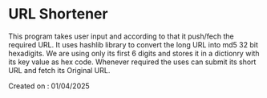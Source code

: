 # URL Shortener
This program takes user input and according to that it push/fech the required URL.
It uses hashlib library to convert the long URL into md5 32 bit hexadigits.
We are using only its first 6 digits and stores it in a dictionry with its key value as hex code.
Whenever required the uses can submit its short URL and fetch its Original URL.

Created on : 01/04/2025
